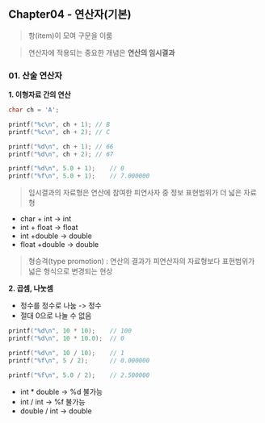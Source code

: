 ## Chapter04 - 연산자(기본)
> 항(item)이 모여 구문을 이룸

> 연산자에 적용되는 중요한 개념은 **연산의 임시결과**

### 01. 산술 연산자
**1. 이형자료 간의 연산** <br/>
```c
char ch = 'A';

printf("%c\n", ch + 1);	// B
printf("%c\n", ch + 2);	// C

printf("%d\n", ch + 1);	// 66
printf("%d\n", ch + 2);	// 67

printf("%d\n", 5.0 + 1);	// 0
printf("%f\n", 5.0 + 1);	// 7.000000
```
> 임시결과의 자료형은 연산에 참여한 피연사자 중 정보 표현범위가 더 넓은 자료형

- char + int -> int
- int + float -> float
- int +double -> double
- float +double -> double

> 형승격(type promotion) : 연산의 결과가 피연산자의 자료형보다 표현범위가 넓은 형식으로 변경되는 현상

**2. 곱셈, 나눗셈** <br/>
* 정수를 정수로 나눔 -> 정수
* 절대 0으로 나눌 수 없음

```c
printf("%d\n", 10 * 10);	// 100
printf("%d\n", 10 * 10.0);	// 0

printf("%d\n", 10 / 10);	// 1
printf("%f\n", 5 / 2);		// 0.000000

printf("%f\n", 5.0 / 2);	// 2.500000
```
- int * double -> %d 불가능
- int / int -> %f 불가능
- double / int -> double

